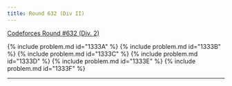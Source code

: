 ```yaml
---
title: Round 632 (Div II)
---
```


[Codeforces Round #632 (Div. 2)](https://codeforces.com/contest/1333)

{% include problem.md id="1333A" %}
{% include problem.md id="1333B" %}
{% include problem.md id="1333C" %}
{% include problem.md id="1333D" %}
{% include problem.md id="1333E" %}
{% include problem.md id="1333F" %}

* * *

<object data='notes/R-632.pdf' width='1000' height='1000' type='application/pdf'/>
